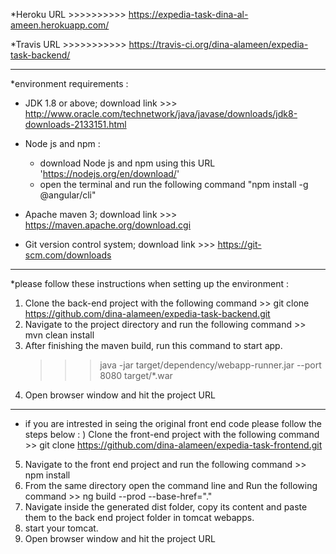 
*Heroku URL >>>>>>>>>>  https://expedia-task-dina-al-ameen.herokuapp.com/

*Travis URL >>>>>>>>>>> https://travis-ci.org/dina-alameen/expedia-task-backend/
_____________________________________________________________________________________

*environment requirements :
- JDK 1.8 or above; download link >>> http://www.oracle.com/technetwork/java/javase/downloads/jdk8-downloads-2133151.html

- Node js and npm : 
    - download Node js and npm using this URL 'https://nodejs.org/en/download/'
    - open the terminal and run the following command "npm install -g @angular/cli"
    
- Apache maven 3; download link >>> https://maven.apache.org/download.cgi

- Git version control system; download link >>> https://git-scm.com/downloads

______________________________________________________________________________________

*please follow these instructions when setting up the environment : 
 
 1) Clone the back-end project with the following command >> git clone https://github.com/dina-alameen/expedia-task-backend.git
 2) Navigate to the project directory and run the following command >> mvn clean install
 3) After finishing the maven build, run this command to start app.
    >>> java -jar target/dependency/webapp-runner.jar --port 8080 target/*.war
 4) Open browser window and hit the project URL
_____________________________________________________________________________________

 * if you are intrested in seing the original front end code please follow the steps below : 
 ) Clone the front-end project with the following command >> git clone https://github.com/dina-alameen/expedia-task-frontend.git
 5) Navigate to the front end project and run the following command >> npm install
 6) From the same directory open the command line and Run the following command >> ng build --prod --base-href="."
 7) Navigate inside the generated dist folder, copy its content and paste them to the back end project folder in tomcat webapps.
 8) start your tomcat.
 9) Open browser window and hit the project URL
